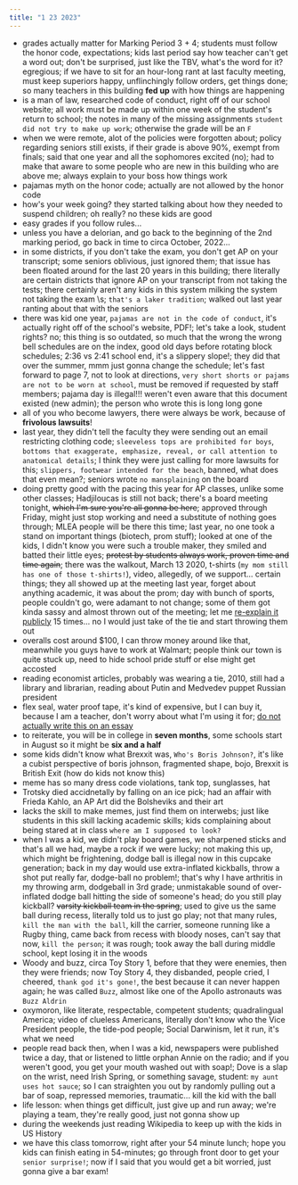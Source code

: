 ```yaml
---
title: "1 23 2023"
---
```

- grades actually matter for Marking Period 3 + 4; students must follow the honor code, expectations; kids last period say how teacher can't get a word out; don't be surprised, just like the TBV, what's the word for it? egregious; if we have to sit for an hour-long rant at last faculty meeting, must keep superiors happy, unflinchingly follow orders, get things done; so many teachers in this building **fed up** with how things are happening
- is a man of law, researched code of conduct, right off of our school website; all work must be made up within one week of the student's return to school; the notes in many of the missing assignments `student did not try to make up work`; otherwise the grade will be an `F`
- when we were remote, alot of the policies were forgotten about; policy regarding seniors still exists, if their grade is above 90%, exempt from finals; said that one year and all the sophomores excited (no); had to make that aware to some people who are new in this building who are above me; always explain to your boss how things work
- pajamas myth on the honor code; actually are not allowed by the honor code
- how's your week going? they started talking about how they needed to suspend children; oh really? no these kids are good
- easy grades if you follow rules...
- unless you have a delorian, and go back to the beginning of the 2nd marking period, go back in time to circa October, 2022...
- in some districts, if you don't take the exam, you don't get AP on your transcript; some seniors oblivious, just ignored them; that issue has been floated around for the last 20 years in this building; there literally are certain districts that ignore AP on your transcript from not taking the tests; there certainly aren't any kids in this system milking the system not taking the exam \\s; `that's a laker tradition`; walked out last year ranting about that with the seniors
- there was kid one year, `pajamas are not in the code of conduct`, it's actually right off of the school's website, PDF!; let's take a look, student rights? no; this thing is so outdated, so much that the wrong the wrong bell schedules are on the index, good old days before rotating block schedules; 2:36 vs 2:41 school end, it's a slippery slope!; they did that over the summer, mmm just gonna change the schedule; let's fast forward to page 7, not to look at directions, `very short shorts or pajams are not to be worn at school`, must be removed if requested by staff members; pajama day is illegal!!! weren't even aware that this document existed (new admin); the person who wrote this is long long gone
- all of you who become lawyers, there were always be work, because of **frivolous lawsuits**!
- last year, they didn't tell the faculty they were sending out an email restricting clothing code; `sleeveless tops are prohibited for boys`, `bottoms that exaggerate, emphasize, reveal, or call attention to anatomical details`; I think they were just calling for more lawsuits for this; `slippers, footwear intended for the beach`, banned, what does that even mean?; seniors wrote `no mansplaining` on the board
- doing pretty good with the pacing this year for AP classes, unlike some other classes; Hadjiloucas is still not back; there's a board meeting tonight, ~~which I'm sure you're all gonna be here~~; approved through Friday, might just stop working and need a substitute of nothing goes through; MLEA people will be there this time; last year, no one took a stand on important things (biotech, prom stuff); looked at one of the kids, I didn't know you were such a trouble maker, they smiled and batted their little eyes; ~~protest by students always work, proven time and time again~~; there was the walkout, March 13 2020, t-shirts (`my mom still has one of those t-shirts!`), video, allegedly, of we support... certain things; they all showed up at the meeting last year, forget about anything academic, it was about the prom; day with bunch of sports, people couldn't go, were adamant to not change; some of them got kinda sassy and almost thrown out of the meeting; let me <u>re-explain it publicly</u> 15 times... no I would just take of the tie and start throwing them out
- overalls cost around $100, I can throw money around like that, meanwhile you guys have to work at Walmart; people think our town is quite stuck up, need to hide school pride stuff or else might get accosted
- reading economist articles, probably was wearing a tie, 2010, still had a library and librarian, reading about Putin and Medvedev puppet Russian president
- flex seal, water proof tape, it's kind of expensive, but I can buy it, because I am a teacher, don't worry about what I'm using it for; <u>do not actually write this on an essay</u>
- to reiterate, you will be in college in **seven months**, some schools start in August so it might be **six and a half**
- some kids didn't know what Brexxit was, `Who's Boris Johnson?`, it's like a cubist perspective of boris johnson, fragmented shape, bojo, Brexxit is British Exit (how do kids not know this)
- meme has so many dress code violations, tank top, sunglasses, hat
- Trotsky died accidnetally by falling on an ice pick; had an affair with Frieda Kahlo, an AP Art did the Bolsheviks and their art
- lacks the skill to make memes, just find them on interwebs; just like students in this skill lacking academic skills; kids complaining about being stared at in class `where am I supposed to look?`
- when I was a kid, we didn't play board games, we sharpened sticks and that's all we had, maybe a rock if we were lucky; not making this up, which might be frightening, dodge ball is illegal now in this cupcake generation; back in my day would use extra-inflated kickballs, throw a shot put really far, dodge-ball no problem!; that's why I have arthritis in my throwing arm, dodgeball in 3rd grade; unmistakable sound of over-inflated dodge ball hitting the side of someone's head; do you still play kickball? ~~varsity kickball team in the spring~~; used to give us the same ball during recess, literally told us to just go play; not that many rules, `kill the man with the ball`, kill the carrier, someone running like a Rugby thing, came back from recess with bloody noses, can't say that now, `kill the person`; it was rough; took away the ball during middle school, kept losing it in the woods
- Woody and buzz, circa Toy Story 1, before that they were enemies, then they were friends; now Toy Story 4, they disbanded, people cried, I cheered, `thank god it's gone!`, the best because it can never happen again; he was called `Buzz`, almost like one of the Apollo astronauts was `Buzz Aldrin`
- oxymoron, like literate, respectable, competent students; quadralingual America; video of clueless Americans, literally don't know who the Vice President people, the tide-pod people; Social Darwinism, let it run, it's what we need
- people read back then, when I was a kid, newspapers were published twice a day, that or listened to little orphan Annie on the radio; and if you weren't good, you get your mouth washed out with soap!; Dove is a slap on the wrist, need Irish Spring, or something savage, student: `my aunt uses hot sauce`; so I can straighten you out by randomly pulling out a bar of soap, repressed memories, traumatic... kill the kid with the ball
- life lesson: when things get difficult, just give up and run away; we're playing a team, they're really good, just not gonna show up
- during the weekends just reading Wikipedia to keep up with the kids in US History
- we have this class tomorrow, right after your 54 minute lunch; hope you kids can finish eating in 54-minutes; go through front door to get your `senior surprise!`; now if I said that you would get a bit worried, just gonna give a bar exam!